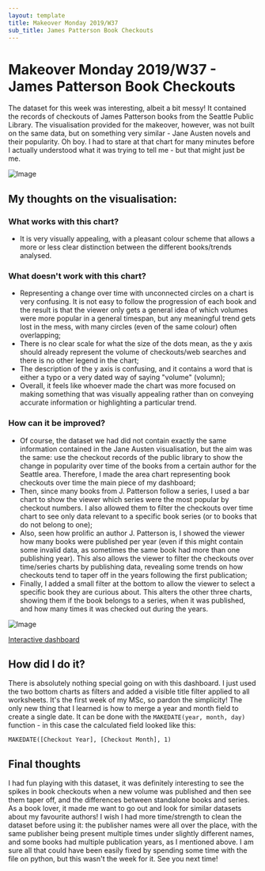 ```yaml
---
layout: template
title: Makeover Monday 2019/W37
sub_title: James Patterson Book Checkouts
---
```


# Makeover Monday 2019/W37 - James Patterson Book Checkouts

The dataset for this week was interesting, albeit a bit messy! It contained the records of checkouts of James Patterson books from the Seattle Public Library. The visualisation provided for the makeover, however, was not built on the same data, but on something very similar - Jane Austen novels and their popularity. Oh boy. I had to stare at that chart for many minutes before I actually understood what it was trying to tell me - but that might just be me.

![Image](https://media.data.world/25OkZFQ4a5dNOUmKwqLg_Screenshot%202019-09-07%20at%207.00.26%20pm.png)

## My thoughts on the visualisation:

### What works with this chart?

- It is very visually appealing, with a pleasant colour scheme that allows a more or less clear distinction between the different books/trends analysed.

### What doesn't work with this chart?

- Representing a change over time with unconnected circles on a chart is very confusing. It is not easy to follow the progression of each book and the result is that the viewer only gets a general idea of which volumes were more popular in a general timespan, but any meaningful trend gets lost in the mess, with many circles (even of the same colour) often overlapping;
- There is no clear scale for what the size of the dots mean, as the y axis should already represent the volume of checkouts/web searches and there is no other legend in the chart;
- The description of the y axis is confusing, and it contains a word that is either a typo or a very dated way of saying "volume" (volumn);
- Overall, it feels like whoever made the chart was more focused on making something that was visually appealing rather than on conveying accurate information or highlighting a particular trend.

### How can it be improved?

- Of course, the dataset we had did not contain exactly the same information contained in the Jane Austen visualisation, but the aim was the same: use the checkout records of the public library to show the change in popularity over time of the books from a certain author for the Seattle area. Therefore, I made the area chart representing book checkouts over time the main piece of my dashboard;
- Then, since many books from J. Patterson follow a series, I used a bar chart to show the viewer which series were the most popular by checkout numbers. I also allowed them to filter the checkouts over time chart to see only data relevant to a specific book series (or to books that do not belong to one);
- Also, seen how prolific an author J. Patterson is, I showed the viewer how many books were published per year (even if this might contain some invalid data, as sometimes the same book had more than one publishing year). This also allows the viewer to filter the checkouts over time/series charts by publishing data, revealing some trends on how checkouts tend to taper off in the years following the first publication;
- Finally, I added a small filter at the bottom to allow the viewer to select a specific book they are curious about. This alters the other three charts, showing them if the book belongs to a series, when it was published, and how many times it was checked out during the years.

![Image](https://i.imgur.com/SEwSQfc.png)

[Interactive dashboard](https://public.tableau.com/profile/alepoptosis#!/vizhome/JamesPattersonBookCheckouts-MakeoverMonday2019W37/JamesPattersonBookCheckouts)

## How did I do it?

There is absolutely nothing special going on with this dashboard. I just used the two bottom charts as filters and added a visible title filter applied to all worksheets. It's the first week of my MSc, so pardon the simplicity! The only new thing that I learned is how to merge a year and month field to create a single date. It can be done with the `MAKEDATE(year, month, day)` function - in this case the calculated field looked like this:

`MAKEDATE([Checkout Year], [Checkout Month], 1)`

## Final thoughts

I had fun playing with this dataset, it was definitely interesting to see the spikes in book checkouts when a new volume was published and then see them taper off, and the differences between standalone books and series. As a book lover, it made me want to go out and look for similar datasets about my favourite authors! I wish I had more time/strength to clean the dataset before using it: the publisher names were all over the place, with the same publisher being present multiple times under slightly different names, and some books had multiple publication years, as I mentioned above. I am sure all that could have been easily fixed by spending some time with the file on python, but this wasn't the week for it. See you next time!